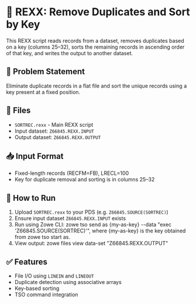 # 🔄 REXX: Remove Duplicates and Sort by Key

This REXX script reads records from a dataset, removes duplicates based on a key (columns 25–32), sorts the remaining records in ascending order of that key, and writes the output to another dataset.

## 📌 Problem Statement

Eliminate duplicate records in a flat file and sort the unique records using a key present at a fixed position.

## 📁 Files

- `SORTREC.rexx` - Main REXX script
- Input dataset: `Z66845.REXX.INPUT`
- Output dataset: `Z66845.REXX.OUTPUT`

## 📥 Input Format

- Fixed-length records (RECFM=FB), LRECL=100
- Key for duplicate removal and sorting is in columns 25–32

## 🚀 How to Run

1. Upload `SORTREC.rexx` to your PDS (e.g. `Z66845.SOURCE(SORTREC)`)
2. Ensure input dataset `Z66845.REXX.INPUT` exists
3. Run using Zowe CLI: zowe tso send as {my-as-key} --data "exec 'Z66845.SOURCE(SORTREC)'", where {my-as-key} is the key obtained from zowe tso start as.
4. View output: zowe files view data-set "Z66845.REXX.OUTPUT"

## ✅ Features

- File I/O using `LINEIN` and `LINEOUT`
- Duplicate detection using associative arrays
- Key-based sorting
- TSO command integration
